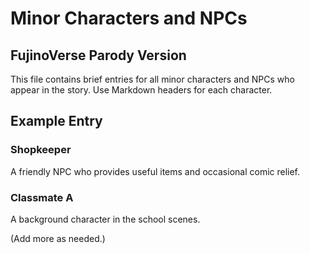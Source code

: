 # Minor Characters and NPCs

## FujinoVerse Parody Version

This file contains brief entries for all minor characters and NPCs who appear in the story. Use Markdown headers for each character.

## Example Entry

### Shopkeeper
A friendly NPC who provides useful items and occasional comic relief.

### Classmate A
A background character in the school scenes.

(Add more as needed.)
